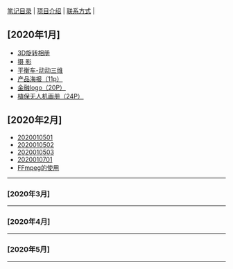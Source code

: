 [笔记目录](笔记目录.markdown) | [项目介绍](2111index.md) | [联系方式](2111index.md) |

## [2020年1月]

* [3D旋转相册](文章/3D旋转.markdown)
* [摄   影](文章/风景摄影.markdown)
* [平衡车-动动三维](文章/平衡车-动动三维.markdown)
* [产品海报（11p）](文章/产品海报(11p).markdown)
* [金融logo（20P）](文章/金融logo(20P).markdown)
* [植保无人机画册（24P）](文章/植保无人机画册(24P).markdown)
 

## [2020年2月]

* [2020010501](文章/2020010501.markdown)
* [2020010502](文章/2020010502.markdown)
* [2020010503](文章/logo整理.markdown)
* [2020010701](文章/20200107.markdown)
* [FFmpeg的使用](文章/FFmpeg的使用.markdown)

-----------------------------------------------------------------
### [2020年3月]
-----------------------------------------------------------------
### [2020年4月]
-----------------------------------------------------------------
### [2020年5月]
-----------------------------------------------------------------
